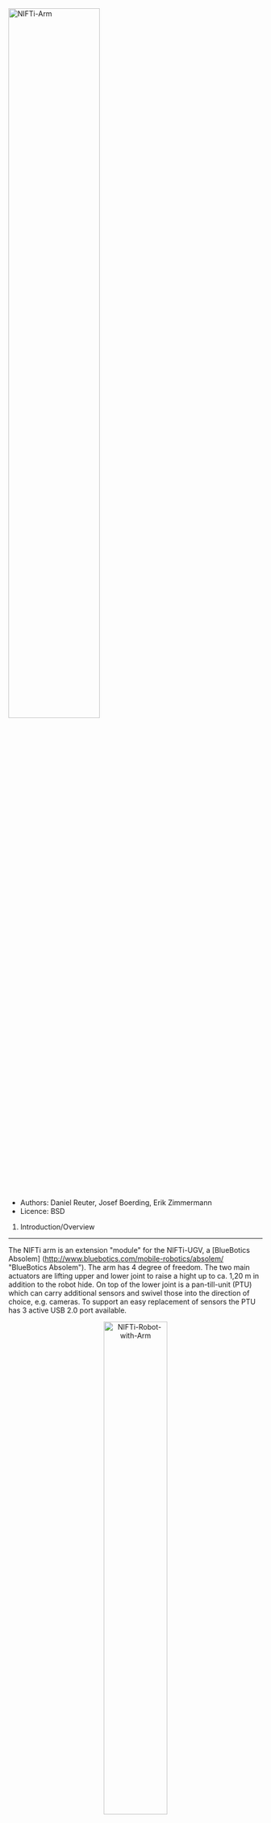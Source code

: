 <img src="https://raw.github.com/NIFTi-Fraunhofer/nifti_arm/master/doc/NIFTi_arm.jpg" alt="NIFTi-Arm" width="60%"/>

* Authors: Daniel Reuter, Josef Boerding, Erik Zimmermann
* Licence: BSD

1. Introduction/Overview
------------------------

The NIFTi arm is an extension "module" for the NIFTi-UGV, a [BlueBotics Absolem] (http://www.bluebotics.com/mobile-robotics/absolem/ "BlueBotics Absolem").
The arm has 4 degree of freedom. The two main actuators are lifting upper and lower joint to raise a hight up to ca. 1,20 m in addition to the robot hide. On top of the lower joint is a pan-till-unit (PTU) which can carry additional sensors and swivel those into the direction of choice, e.g. cameras. 
To support an easy replacement of sensors the PTU has 3 active USB 2.0 port available.

<div align="center">
<img src="https://raw.github.com/NIFTi-Fraunhofer/nifti_arm/master/doc/NIFTi_robot_with_arm.jpg" alt="NIFTi-Robot-with-Arm" width="50%"/>
</div>

2. Installation
---------------

This software is based on [ROS Fuerte](http://wiki.ros.org/fuerte).
You need also the following packages (partly included here):
* [git] (http://git-scm.com)
* [nifti_arm_msgs] (https://github.com/NIFTi-Fraunhofer/nifti_arm/tree/master/nifti_arm_msgs)
* [dynamixel_msgs, dynamixel_controllers] (https://github.com/arebgun/dynamixel_motor) 
* [diagnostic_updater] (https://github.com/ros/diagnostics/tree/groovy-devel/diagnostic_updater) 
* [libcan] (https://github.com/NIFTi-Fraunhofer/nifti_arm/tree/master/libcan) 
* [libepos] (https://github.com/NIFTi-Fraunhofer/nifti_arm/tree/master/libepos)
* [tulibs] (https://github.com/NIFTi-Fraunhofer/nifti_arm/tree/master/tulibs)


2.1 Sources
-----------

You can get the sources by cloning the repository above:

*git clone https://github.com/NIFTi-Fraunhofer/nifti_arm*

The package *nifti_arm* and its dependencies is build with cmake. You can find a tutorial for using cmake [here](http://www.youtube.com/watch?v=CLvZTyji_Uw).

To build the *nifti_arm* sources, make sure you have the *nifti_arm* package directory and its dependencies set correctly in your ROS_PACKAGE_PATH environment variable.
Change into the checked out directory *nifti_arm*. Within each of the subdirectories (*libcan, libcpc, tulibs, libepos, nifti_arm_msgs, nifti_arm, nifti_arm_demo_gui*) execute the following commands:

*cmake .*  
*make*  
*sudo make install*

If you have the arm installed on your robot you can find in the *launch* directory different launch files for launching the arm or parts of it. 

3. Usage
--------

A description of how to install the arm on the robot can be found [here](https://github.com/NIFTi-Fraunhofer/nifti_arm/blob/master/doc/User%20Manual%20for%20the%20NIFTi-Arm%20v0.2.docx)

To launch the *nifti_arm_demo_gui* just execute:  
*roslaunch nifti_arm_demo_gui demo_gui.launch*

or if you have the arm installed:  
*roslaunch nifti_arm_demo_gui demo_gui_with_arm.launch* 

For further documentation see [NIFTi_arm_demo_GUI_instructions.pdf](https://github.com/NIFTi-Fraunhofer/nifti_arm/blob/master/doc/NIFTi_arm_demo_GUI_instructions.pdf)

A description of the tf-tree of the arm can be found [here](https://raw.github.com/NIFTi-Fraunhofer/nifti_arm/master/doc/Nifti_arm_tf-tree.PDF)


4. Report a bug
---------------
Please use the [issue tracker](https://github.com/NIFTi-Fraunhofer/nifti_arm/issues) of github to report a bug.


